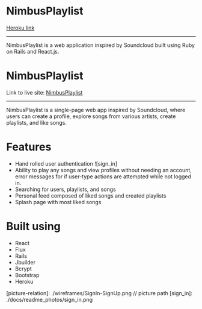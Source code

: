 # NimbusPlaylist

[Heroku link][heroku]

[heroku]: nimbusplaylist.herokuapp.com

---

NimbusPlaylist is a web application inspired by Soundcloud built using Ruby on Rails
and React.js.



# NimbusPlaylist

Link to live site: [NimbusPlaylist][heroku]

[heroku]: nimbusplaylist.herokuapp.com

---

NimbusPlaylist is a single-page web app inspired by Soundcloud, where users can create a profile, explore songs from various artists, create playlists, and like songs.

# Features

- Hand rolled user authentication
![sign_in]
- Ability to play any songs and view profiles without needing an account, error messages for if user-type actions are attempted while not logged in.
- Searching for users, playlists,  and songs
- Personal feed composed of liked songs and created playlists
- Splash page with most liked songs

# Built using

- React
- Flux
- Rails
- Jbuilder
- Bcrypt
- Bootstrap
- Heroku



[picture-relation]: ./wireframes/SignIn-SignUp.png // picture path
[sign_in]: ./docs/readme_photos/sign_in.png
